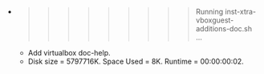 * >>>>>>>>> Running inst-xtra-vboxguest-additions-doc.sh ...
  * Add virtualbox doc-help.
  * Disk size = 5797716K. Space Used = 8K. Runtime = 00:00:00:02.
